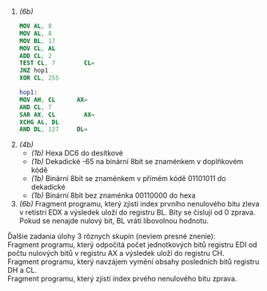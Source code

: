 1. _(6b)_
    ```nasm
    MOV AL, 8
    MOV AL, 8
    MOV BL, 17
    MOV CL, AL
    ADD CL, 2
    TEST CL, 7        CL=
    JNZ hop1
    XOR CL, 255

    hop1:
    MOV AH, CL      AX=
    AND CL, 7
    SAR AX, CL        AX=
    XCHG AL, DL
    AND DL, 127     DL=
    ```
1. _(4b)_
    - _(1b)_ Hexa DC6 do desítkové
    - _(1b)_ Dekadické -65 na binární 8bit se znaménkem v doplňkovém kódě
    - _(1b)_ Binární 8bit se znaménkem v přímém kódě 01101011 do dekadické
    - _(1b)_ Binární 8bit bez znaménka 00110000 do hexa
1. _(6b)_ Fragment programu, který zjistí index prvního nenulového bitu zleva v retistri EDX a výsledek uloží do registru BL. Bity se číslují od 0 zprava. Pokud se nenajde nulový bit, BL vrátí libovolnou hodnotu.

>>>
Ďalšie zadania úlohy 3 rôznych skupín (neviem presné znenie): <br />
Fragment programu, který odpočítá počet jednotkových bitů registru EDI od počtu nulových bitů v registru AX a výsledek uloží do registru CH. <br />
Fragment programu, který navzájem vymění obsahy posledních bitů registru DH a CL. <br />
Fragment programu, který zjistí index prvého nenulového bitu zprava.
>>>
